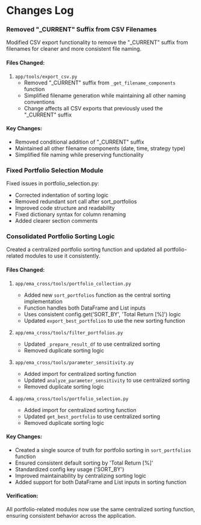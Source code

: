 # Changes Log

### Removed "_CURRENT" Suffix from CSV Filenames

Modified CSV export functionality to remove the "_CURRENT" suffix from filenames for cleaner and more consistent file naming.

#### Files Changed:
1. `app/tools/export_csv.py`
   - Removed "_CURRENT" suffix from `_get_filename_components` function
   - Simplified filename generation while maintaining all other naming conventions
   - Change affects all CSV exports that previously used the "_CURRENT" suffix

#### Key Changes:
- Removed conditional addition of "_CURRENT" suffix
- Maintained all other filename components (date, time, strategy type)
- Simplified file naming while preserving functionality

### Fixed Portfolio Selection Module

Fixed issues in portfolio_selection.py:
- Corrected indentation of sorting logic
- Removed redundant sort call after sort_portfolios
- Improved code structure and readability
- Fixed dictionary syntax for column renaming
- Added clearer section comments

### Consolidated Portfolio Sorting Logic

Created a centralized portfolio sorting function and updated all portfolio-related modules to use it consistently.

#### Files Changed:
1. `app/ema_cross/tools/portfolio_collection.py`
   - Added new `sort_portfolios` function as the central sorting implementation
   - Function handles both DataFrame and List inputs
   - Uses consistent config.get('SORT_BY', 'Total Return [%]') logic
   - Updated `export_best_portfolios` to use the new sorting function

2. `app/ema_cross/tools/filter_portfolios.py`
   - Updated `_prepare_result_df` to use centralized sorting
   - Removed duplicate sorting logic

3. `app/ema_cross/tools/parameter_sensitivity.py`
   - Added import for centralized sorting function
   - Updated `analyze_parameter_sensitivity` to use centralized sorting
   - Removed duplicate sorting logic

4. `app/ema_cross/tools/portfolio_selection.py`
   - Added import for centralized sorting function
   - Updated `get_best_portfolio` to use centralized sorting
   - Removed duplicate sorting logic

#### Key Changes:
- Created a single source of truth for portfolio sorting in `sort_portfolios` function
- Ensured consistent default sorting by 'Total Return [%]'
- Standardized config key usage ('SORT_BY')
- Improved maintainability by centralizing sorting logic
- Added support for both DataFrame and List inputs in sorting function

#### Verification:
All portfolio-related modules now use the same centralized sorting function, ensuring consistent behavior across the application.
